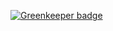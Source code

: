 
[![Greenkeeper badge](https://badges.greenkeeper.io/guigaoliveira/save-my-link.svg)](https://greenkeeper.io/)
